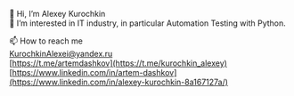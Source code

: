 <!--
**K-Alex-N/K-Alex-N** is a ✨ _special_ ✨ repository because its `README.md` (this file) appears on your GitHub profile.

Here are some ideas to get you started:

- 🔭 I’m currently working on ...
- 🌱 I’m currently learning ...
- 👯 I’m looking to collaborate on ...
- 🤔 I’m looking for help with ...
- 💬 Ask me about ...
- 📫 How to reach me: ...
- 😄 Pronouns: ...
- ⚡ Fun fact: ...
-->
👋 Hi, I’m Alexey Kurochkin  
👀 I’m interested in IT industry, in particular Automation Testing with Python.  
  
📫 How to reach me  
KurochkinAlexei@yandex.ru  
[https://t.me/artemdashkov](https://t.me/kurochkin_alexey)  
[https://www.linkedin.com/in/artem-dashkov](https://www.linkedin.com/in/alexey-kurochkin-8a167127a/)  
